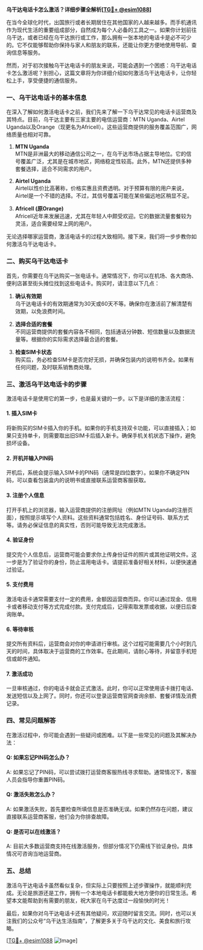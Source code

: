 **乌干达电话卡怎么激活？详细步骤全解析[[TG💪+ @esim1088](https://t.me/s/esim1088)]**

在当今全球化时代，出国旅行或者长期居住在其他国家的人越来越多。而手机通讯作为现代生活的重要组成部分，自然成为每个人必备的工具之一。如果你计划前往乌干达，或者已经在乌干达旅行或工作，那么拥有一张本地的电话卡是必不可少的。它不仅能够帮助你保持与家人和朋友的联系，还能让你更方便地使用导航、查询信息等服务。

然而，对于初次接触乌干达电话卡的朋友来说，可能会遇到一个困惑：乌干达电话卡怎么激活呢？别担心，这篇文章将为你详细介绍如何激活乌干达电话卡，让你轻松上手，享受便捷的通信服务。

### 一、乌干达电话卡的基本信息

在深入了解如何激活电话卡之前，我们先来了解一下乌干达常见的电话卡运营商及其特点。目前，乌干达主要有三家主要的电信运营商：MTN Uganda、Airtel Uganda以及Orange（现更名为Africell）。这些运营商提供的服务覆盖范围广，网络质量也相对可靠。

1. **MTN Uganda**  
   MTN是非洲最大的移动通信公司之一，在乌干达市场占据主导地位。它的信号覆盖广泛，尤其是在城市地区，网络稳定性较高。此外，MTN还提供多种套餐选择，适合不同需求的用户。

2. **Airtel Uganda**  
   Airtel以性价比高著称，价格实惠且资费透明。对于预算有限的用户来说，Airtel是一个不错的选择。不过，其信号覆盖可能在某些偏远地区稍显不足。

3. **Africell (原Orange)**  
   Africell近年来发展迅速，尤其在年轻人中颇受欢迎。它的数据流量套餐较为灵活，适合需要经常上网的用户。

无论选择哪家运营商，激活电话卡的过程大致相同。接下来，我们将一步步教你如何激活乌干达电话卡。

### 二、购买乌干达电话卡

首先，你需要在乌干达购买一张电话卡。通常情况下，你可以在机场、各大商场、便利店甚至街头摊位找到这些电话卡。购买时，请注意以下几点：

1. **确认有效期**  
   乌干达电话卡的有效期通常为30天或60天不等。确保你在激活前了解清楚有效期，以免浪费时间。

2. **选择合适的套餐**  
   不同运营商提供的套餐内容各不相同，包括通话分钟数、短信数量以及数据流量等。根据你的实际需求选择最合适的套餐。

3. **检查SIM卡状态**  
   购买后，务必检查SIM卡是否完好无损，并确保包装内的说明书齐全。如果有任何问题，及时联系销售商处理。

### 三、激活乌干达电话卡的步骤

激活电话卡是使用它的第一步，也是最关键的一步。以下是详细的激活流程：

#### 1. 插入SIM卡

将新购买的SIM卡插入你的手机。如果你的手机支持双卡功能，可以直接插入；如果只支持单卡，则需要取出旧SIM卡后插入新卡。确保手机关机状态下操作，避免损坏设备。

#### 2. 开机并输入PIN码

开机后，系统会提示输入SIM卡的PIN码（通常是四位数字）。如果你不确定PIN码，可以查看包装盒内的说明书或直接联系运营商客服获取。

#### 3. 注册个人信息

打开手机上的浏览器，输入运营商提供的注册网址（例如MTN Uganda的注册页面），按照提示填写个人资料。这些资料通常包括姓名、身份证号码、联系方式等。请务必保证信息的真实性，否则可能导致无法完成激活。

#### 4. 验证身份

提交完个人信息后，运营商可能会要求你上传身份证件的照片或其他证明文件。这一步是为了验证你的身份，防止滥用电话卡。请提前准备好相关材料，以便快速通过验证。

#### 5. 支付费用

激活电话卡通常需要支付一定的费用，金额因运营商而异。你可以通过现金、信用卡或者移动支付等方式完成付款。支付完成后，记得索取发票或收据，以便日后查询账单。

#### 6. 等待审核

提交所有资料后，运营商会对你的申请进行审核。这个过程可能需要几个小时到几天的时间，具体取决于运营商的工作效率。在此期间，请耐心等待，并留意手机短信或邮件通知。

#### 7. 激活成功

一旦审核通过，你的电话卡就会正式激活。此时，你可以正常使用该卡拨打电话、发送短信以及上网了。同时，你还可以登录运营商官网查询余额、套餐详情及消费记录。

### 四、常见问题解答

在激活过程中，你可能会遇到一些疑问或困难。以下是一些常见的问题及其解决办法：

#### Q: 如果忘记PIN码怎么办？
A: 如果忘记了PIN码，可以尝试拨打运营商客服热线寻求帮助。通常情况下，客服人员会指导你重置PIN码。

#### Q: 激活失败怎么办？
A: 如果激活失败，首先要检查所填信息是否准确无误。如果仍然存在问题，建议直接联系运营商客服，他们会为你排查故障。

#### Q: 是否可以在线激活？
A: 目前大多数运营商支持在线激活服务，但部分情况下仍需线下验证身份。具体情况可咨询当地运营商。

### 五、总结

激活乌干达电话卡虽然看似复杂，但实际上只要按照上述步骤操作，就能顺利完成。无论是旅游还是工作，拥有一个本地电话卡都能极大地方便你的日常生活。希望本文能帮助到有需要的朋友，祝大家在乌干达度过一段愉快的时光！

最后，如果你对乌干达电话卡还有其他疑问，欢迎随时留言交流。同时，也可以关注我们的公众号“乌干达生活指南”，了解更多关于乌干达的文化、美食和旅行攻略。

[[TG💪+ @esim1088](https://t.me/s/esim1088) ![Image](https://i.postimg.cc/4NQfJmqS/Snipaste-2025-05-13-00-14-12.png)]